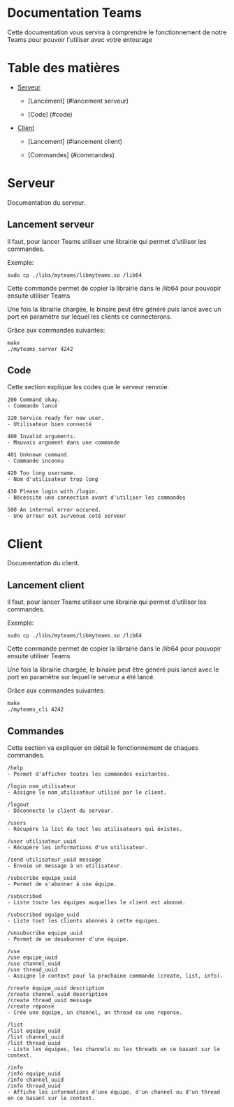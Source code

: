 # Documentation Teams

Cette documentation vous servira à comprendre le fonctionnement de notre Teams pour pouvoir l'utiliser avec votre entourage

# Table des matières

- [Serveur](#serveur)

    - [Lancement] (#lancement serveur)

    - [Code] (#code)

- [Client](#serveur)

    - [Lancement] (#lancement client)

    - [Commandes] (#commandes)

# Serveur

Documentation du serveur.

## Lancement serveur

Il faut, pour lancer Teams utiliser une librairie qui permet d'utiliser les commandes.

Exemple:
```
sudo cp ./libs/myteams/libmyteams.so /lib64
```

Cette commande permet de copier la librairie dans le /lib64 pour pouvopir ensuite utiliser Teams

Une fois la librairie chargée, le binaire peut être généré puis lancé avec un port en paramètre sur lequel les clients ce connecterons.

Grâce aux commandes suivantes:

```
make
./myteams_server 4242
```

## Code

Cette section explique les codes que le serveur renvoie.

```
200 Command okay.
- Commande lancé

220 Service ready for new user.
- Utilisateur bien connecté

400 Invalid arguments.
- Mauvais argument dans une commande

401 Unknown command.
- Commande inconnu

420 Too long username.
- Nom d'utilisateur trop long

430 Please login with /login.
- Nécessite une connection avant d'utiliser les commandes

500 An internal error occured.
- Une erreur est survenue coté serveur
```

# Client

Documentation du client.

## Lancement client

Il faut, pour lancer Teams utiliser une librairie qui permet d'utiliser les commandes.

Exemple:
```
sudo cp ./libs/myteams/libmyteams.so /lib64
```

Cette commande permet de copier la librairie dans le /lib64 pour pouvopir ensuite utiliser Teams

Une fois la librairie chargée, le binaire peut être généré puis lancé avec le port en paramètre sur lequel le serveur a été lancé.

Grâce aux commandes suivantes:

```
make
./myteams_cli 4242
```

## Commandes

Cette section va expliquer en détail le fonctionnement de chaques commandes.

```
/help
- Permet d'afficher toutes les commandes existantes.
```

```
/login nom_utilisateur
- Assigne le nom_utilisateur utilisé par le client.
```

```
/logout
- Déconnecte le client du serveur.
```

```
/users
- Récupère la list de tout les utilisateurs qui éxistes.
```

```
/user utilisateur_uuid
- Récupère les informations d'un utilisateur.
```

```
/send utilisateur_uuid message
- Envoie un message à un utilisateur.
```

```
/subscribe equipe_uuid
- Permet de s'abonner à une équipe.
```

```
/subscribed
- Liste toute les équipes auquelles le client est abonné.

/subscribed equipe_uuid
- Liste tout les clients abonnés à cette équipes.
```

```
/unsubscribe equipe_uuid
- Permet de se desabonner d'une équipe.
```

```
/use
/use equipe_uuid
/use channel_uuid
/use thread_uuid
- Assigne le context pour la prochaine commande (create, list, info).
```

```
/create équipe_uuid description
/create channel_uuid description
/create thread_uuid message
/create réponse
- Crée une équipe, un channel, un thread ou une reponse.
```

```
/list
/list equipe_uuid
/list channel_uuid
/list thread_uuid
- Liste les équipes, les channels ou les threads en ce basant sur le context.
```

```
/info
/info equipe_uuid
/info channel_uuid
/info thread_uuid
- Affiche les informations d'une équipe, d'un channel ou d'un thread en ce basant sur le context.
```
